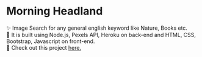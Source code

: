 # Morning Headland

:sparkles: Image Search for any general english keyword like Nature, Books etc.   
:art: It is built using Node.js, Pexels API, Heroku on back-end and HTML, CSS, Bootstrap, Javascript on front-end.    
:tada: Check out this project [here.](https://morning-headland-75220.herokuapp.com/)      
